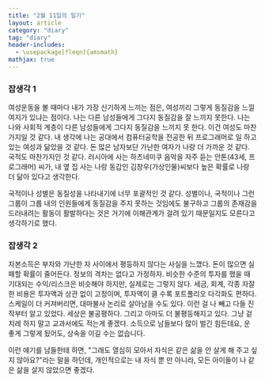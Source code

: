 ```yaml
---
title: "2월 11일의 일기"
layout: article
category: "diary"
tag: "diary"
header-includes:
  - \usepackage[fleqn]{amsmath}
mathjax: true
---
```


### 잡생각 1

여성운동을 볼 때마다 내가 가장 신기하게 느끼는 점은, 여성끼리 그렇게 동질감을 느낄 여지가 있냐는 점이다. 나는 다른 남성들에게 그다지 동질감을 잘 느끼지 못한다. 나는 나와 사회적 계층이 다른 남성들에게 그다지 동질감을 느끼지 못 한다. 이건 여성도 마찬가지일 것 같다. 내 생각에 나는 공대에서 컴퓨터공학을 전공한 뒤 프로그래머로 일 하고 있는 여성과 닮았을 것 같다.  돈 많은 남자보단 가난한 여자가 나랑 더 가까운 것 같다. 국적도 마찬가지인 것 같다. 러시아에 사는 하츠네미쿠 음악을 자주 듣는 안톤(43세, 프로그래머) 씨가, 내 옆 집 사는 나랑 동갑인 김창우(가상인물)씨보다 높은 확률로 나랑 더 닮아 있다고 생각한다.

국적이나 성별은 동질성을 나타내기에 너무 포괄적인 것 같다. 성별이나, 국적이나 그런 그룹이 그룹 내의 인원들에게 동질감을 주지 못하는 것임에도 불구하고 그룹의 존재감을 드러내려는 활동이 활발하다는 것은 거기에 이해관계가 걸려 있기 때문일지도 모른다고 생각하기로 했다.

### 잡생각 2

자본소득은 부자와 가난한 자 사이에서 평등하지 않다는 사실을 느꼈다. 돈이 많으면 실패할 확률이 줄어든다. 정보의 격차는 없다고 가정하자. 비슷한 수준의 투자를 했을 때 기대되는 수익/리스크은 비슷해야 하지만, 실제로는 그렇지 않다. 세금, 회계, 각종 자잘한 비용은 투자액과 상관 없이 고정이며, 투자액이 클 수록 포트폴리오 다각화도 편하다. 스케일이 더 커져버리면, 대마불사 논리로 살아남을 수도 있다. 이런 걸 나 빼고 다들 진작부터 알고 있었다. 세상은 불공평하다. 그리고 아마도 더 불평등해지고 있다. 그냥 겉치레 하지 말고 교과서에도 적는게 좋겠다. 소득으로 남들보다 많이 벌긴 힘든데요, 운 좋게 그렇게 됬어도, 상속을 이길 수는 없습니다.

이런 얘기를 남들한테 하면, "그래도 열심히 모아서 자식은 같은 삶을 안 살게 해 주고 싶지 않아요?"라는 말을 하던데, 개인적으로는 내 자식 뿐 만 아니라, 모든 아이들이 나 같은 삶을 살지 않았으면 좋겠다.